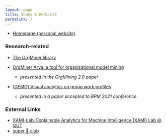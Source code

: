 ```yaml
---
layout: page
title: Index & Redirect
permalink: /
---
```


* [Homepage (personal website)](../)

### Research-related

* [The OrgMiner library](./orgminer)

* [OrgMiner Arya: a tool for organizational model mining](./arya) 
  * *presented in the OrgMining 2.0 paper*

* [[DEMO] Visual analytics on group work profiles](./gwp-demo)
  * *presented in a paper accepted to BPM 2021 conference*

### External Links

* [XAMI-Lab: Explainable Analytics for Machine Intelligence (XAMI) Lab @ QUT](https://www.xami-lab.org/)
* [super 🐰 club](http://superbunny.club)

